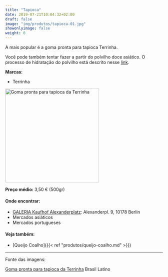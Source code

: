 ```yaml
---
title: "Tapioca"
date: 2019-07-21T10:04:32+02:00
draft: false
image: "img/produtos/tapioca-01.jpg"
showonlyimage: false
weight: 0
---
```


<!--more-->

A mais popular é a goma pronta para tapioca Terrinha. 

Você pode também tentar fazer a partir do polvilho doce asiático. O processo de hidratação do polvilho está descrito nesse [link](https://paladar.estadao.com.br/noticias/receita,tapioca-feita-em-casa-com-polvilho-doce,70001638845).

**Marcas:**

- Terrinha

<img src="../../img/produtos/tapioca-01.jpg" alt="Goma pronta para tapioca da Terrinha" width="300"/>

**Preço médio:** 3,50 € (500gr)

#### Onde encontrar:

* [GALERIA Kaufhof Alexanderplatz](https://goo.gl/maps/UzfX1Ngv4xkgkQt9A): Alexanderpl. 9, 10178 Berlin
* Mercados asiáticos
* Mercados portugueses

#### Veja também:

- [Queijo Coalho]({{< ref "produtos/queijo-coalho.md" >}})

---

Fonte das imagens:

[Goma pronta para tapioca da Terrinha](https://www.brasil-latino.de/de/goma-pronta-para-tapioca-da-terrinha-500g#lg=1&slide=0) Brasil Latino
